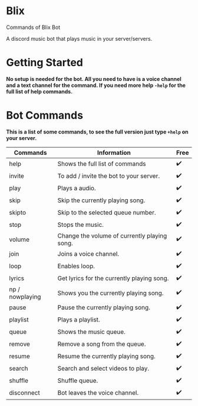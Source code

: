 # Blix
Commands of Blix Bot

<p>A discord music bot that plays music in your server/servers.<strong>
<h1>Getting Started</h1>
<p>No setup is needed for the bot. All you need to have is a voice channel and a text channel for the command. If you need more help <code>-help</code> for the full list of help commands.</p>
<h1>Bot Commands</h1>
<p>This is a list of some commands, to see the full version just type <code>+help</code> on your server.</p>
<table>
<thead>
<tr>
<th>Commands</th>
<th>Information</th>
<th>Free</th>
</tr>
</thead>
<tbody>
<tr>
<td>help</td>
<td>Shows the full list of commands</td>
<td>✔️</td>
</tr>
<tr>
<td>invite</td>
<td>To add / invite the bot to your server.</td>
<td>✔️</td>
</tr>
<tr>
<td>play</td>
<td>Plays a audio.</td>
<td>✔️</td>
</tr>
<tr>
<td>skip</td>
<td>Skip the currently playing song.</td>
<td>✔️</td>
</tr>
<tr>
<td>skipto</td>
<td>Skip to the selected queue number.</td>
<td>✔️</td>
</tr>
<tr>
<td>stop</td>
<td>Stops the music.</td>
<td>✔️</td>
</tr>
<tr>
<td>volume</td>
<td>Change the volume of currently playing song.</td>
<td>✔️</td>
</tr>
<tr>
<td>join</td>
<td>Joins a voice channel.</td>
<td>✔️</td>
</tr>
<tr>
<td>loop</td>
<td>Enables loop.</td>
<td>✔️</td>
</tr>
<tr>
<td>lyrics</td>
<td> Get lyrics for the currently playing song.</td>
<td>✔️</td>
</tr>
<tr>
<td>np / nowplaying</td>
<td>Shows you the currently playing song.</td>
<td>✔️</td>
</tr>
<tr>
<td>pause</td>
<td>Pause the currently playing song.</td>
<td>✔️</td>
</tr>
<tr>
<td>playlist</td>
<td>Plays a playlist.</td>
<td>✔️</td>
</tr>
<tr>
<td>queue</td>
<td>Shows the music queue.</td>
<td>✔️</td>
</tr>
<tr>
<td>remove</td>
<td>Remove a song from the queue.</td>
<td>✔️</td>
</tr>
<tr>
<td>resume</td>
<td>Resume the currently playing song.</td>
<td>✔️</td>
</tr>
<tr>
<td>search</td>
<td>Search and select videos to play.</td>
<td>✔️</td>
</tr>
<tr>
<td>shuffle</td>
<td>Shuffle queue.</td>
<td>✔️</td>
</tr>
<tr>
<td>disconnect</td>
<td>Bot leaves the voice channel.</td>
<td>✔️</td>
</tr>

</tbody>
</table>
</body></html>
